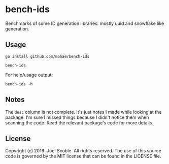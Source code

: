 # bench-ids
Benchmarks of some ID generation libraries: mostly uuid and snowflake like generation.

## Usage

    go install github.com/mohae/bench-ids

	bench-ids 

For help/usage output:

	bench-ids -h

## Notes
The `desc` column is not complete.  It's just notes I made while looking at the package: I'm sure I missed things because I didn't notice them when scanning the code.  Read the relevant package's code for more details.

## License
Copyright (c) 2016: Joel Scoble.  All rights reserved.  The use of this source code is governed by the MIT license that can be found in the LICENSE file.
